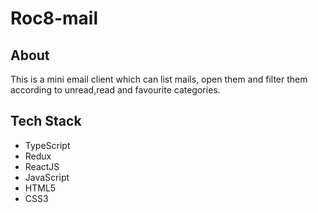# Roc8-mail

## About 
This is a mini email client which can list mails, open them and filter them according to unread,read and favourite categories.

## Tech Stack
- TypeScript
- Redux
- ReactJS
- JavaScript
- HTML5
- CSS3

